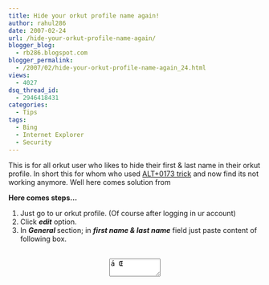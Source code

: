 ```yaml
---
title: Hide your orkut profile name again!
author: rahul286
date: 2007-02-24
url: /hide-your-orkut-profile-name-again/
blogger_blog:
  - rb286.blogspot.com
blogger_permalink:
  - /2007/02/hide-your-orkut-profile-name-again_24.html
views:
  - 4027
dsq_thread_id:
  - 2946418431
categories:
  - Tips
tags:
  - Bing
  - Internet Explorer
  - Security
---
```

This is for all orkut user who likes to hide their first & last name in their orkut profile. In short this for whom who used [ALT+0173 trick][1] and now find its not working anymore. Well here comes solution from <a href="http://www.orkutplus.net/2007/02/how-to-have-no-name-in-your-profile.html" onclick="_gaq.push(['_trackEvent', 'outbound-article', 'http://www.orkutplus.net/2007/02/how-to-have-no-name-in-your-profile.html', '']);" ></a>

**Here comes steps&#8230;**

  1. Just go to ur orkut profile. (Of course after logging in ur account)
  2. Click <span style="font-weight: bold; font-style: italic">edit</span> option.
  3. In <span style="font-weight: bold; font-style: italic">General </span><span style="font-weight: bold"></span>section; in <span style="font-weight: bold; font-style: italic">first name & last name</span> field just paste content of following box.

<center>
  <br /> <textarea cols="10" rows="2" readonly="readonly" onclick="this.focus(); this.select();">á Œ</textarea>
</center>

 [1]: http://devilsworkshop.org/2006/10/09/orkut-collection-of-hacks-to-be-kool-orkuttian/
